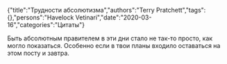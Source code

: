 {"title":"Трудности абсолютизма","authors":"Terry Pratchett","tags":{},"persons":"Havelock Vetinari","date":"2020-03-16","categories":"Цитаты"}

Быть абсолютным правителем в эти дни стало не так-то просто, как могло показаться. Особенно если в твои планы входило оставаться на этом посту и завтра.
